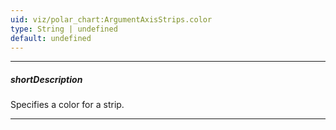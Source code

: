 ```yaml
---
uid: viz/polar_chart:ArgumentAxisStrips.color
type: String | undefined
default: undefined
---
```

---
##### shortDescription
Specifies a color for a strip.

---
